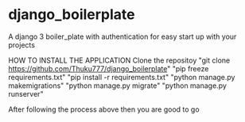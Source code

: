 # django_boilerplate
A django 3 boiler_plate with authentication for easy start up with your projects

HOW TO INSTALL THE APPLICATION
  Clone the repositoy 
  "git clone https://github.com/Thuku777/django_boilerplate"
  "pip freeze requirements.txt"
  "pip install -r requirements.txt"
  "python manage.py makemigrations"
  "python manage.py migrate"
  "python manage.py runserver"
  
After following the process above then you are good to go
